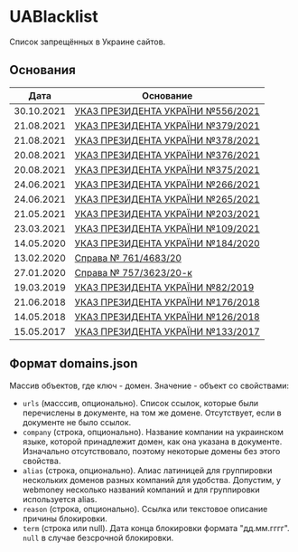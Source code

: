 # UABlacklist

Список запрещённых в Украине сайтов.

## Основания
| Дата       | Основание                                                                                 |
| ---------- | ----------------------------------------------------------------------------------------- |
| 30.10.2021 | [УКАЗ ПРЕЗИДЕНТА УКРАЇНИ №556/2021](https://www.president.gov.ua/documents/5562021-40497) |
| 21.08.2021 | [УКАЗ ПРЕЗИДЕНТА УКРАЇНИ №379/2021](https://www.president.gov.ua/documents/3792021-39757) |
| 21.08.2021 | [УКАЗ ПРЕЗИДЕНТА УКРАЇНИ №378/2021](https://www.president.gov.ua/documents/3782021-39753) |
| 20.08.2021 | [УКАЗ ПРЕЗИДЕНТА УКРАЇНИ №376/2021](https://www.president.gov.ua/documents/3762021-39745) |
| 20.08.2021 | [УКАЗ ПРЕЗИДЕНТА УКРАЇНИ №375/2021](https://www.president.gov.ua/documents/3752021-39741) |
| 24.06.2021 | [УКАЗ ПРЕЗИДЕНТА УКРАЇНИ №266/2021](https://www.president.gov.ua/documents/2662021-39265) |
| 24.06.2021 | [УКАЗ ПРЕЗИДЕНТА УКРАЇНИ №265/2021](https://www.president.gov.ua/documents/2652021-39261) |
| 21.05.2021 | [УКАЗ ПРЕЗИДЕНТА УКРАЇНИ №203/2021](https://www.president.gov.ua/documents/2032021-38949) |
| 23.03.2021 | [УКАЗ ПРЕЗИДЕНТА УКРАЇНИ №109/2021](https://www.president.gov.ua/documents/1092021-37481) |
| 14.05.2020 | [УКАЗ ПРЕЗИДЕНТА УКРАЇНИ №184/2020](https://www.president.gov.ua/documents/1842020-33629) |
| 13.02.2020 | [Cправа № 761/4683/20](https://nkrzi.gov.ua/index.php?r=site/index&pg=99&id=1876)         |
| 27.01.2020 | [Cправа № 757/3623/20-к](https://nkrzi.gov.ua/index.php?r=site/index&pg=99&id=1870)       |
| 19.03.2019 | [УКАЗ ПРЕЗИДЕНТА УКРАЇНИ №82/2019](https://www.president.gov.ua/documents/822019-26290)   |
| 21.06.2018 | [УКАЗ ПРЕЗИДЕНТА УКРАЇНИ №176/2018](https://www.president.gov.ua/documents/1762018-24362) |
| 14.05.2018 | [УКАЗ ПРЕЗИДЕНТА УКРАЇНИ №126/2018](https://www.president.gov.ua/documents/1262018-24150) |
| 15.05.2017 | [УКАЗ ПРЕЗИДЕНТА УКРАЇНИ №133/2017](https://www.president.gov.ua/documents/1332017-21850) |

## Формат domains.json

Массив объектов, где ключ - домен. Значение - объект со свойствами:

- `urls` (масссив, опционально). Список ссылок, которые были перечислены в документе, на том же домене. Отсутствует, 
  если в документе не было ссылок.
- `company` (строка, опционально). Название компании на украинском языке, которой принадлежит домен, как она указана в 
  документе. Изначально отсутствовало, поэтому некоторые домены без этого свойства.
- `alias` (строка, опционально). Алиас латиницей для группировки нескольких доменов разных компаний для удобства. 
  Допустим, у webmoney несколько названий компаний и для группировки используется alias.   
- `reason` (строка, опционально). Ссылка или текстовое описание причины блокировки.
- `term` (строка или null). Дата конца блокировки формата "дд.мм.гггг". `null` в случае безсрочной блокировки.
